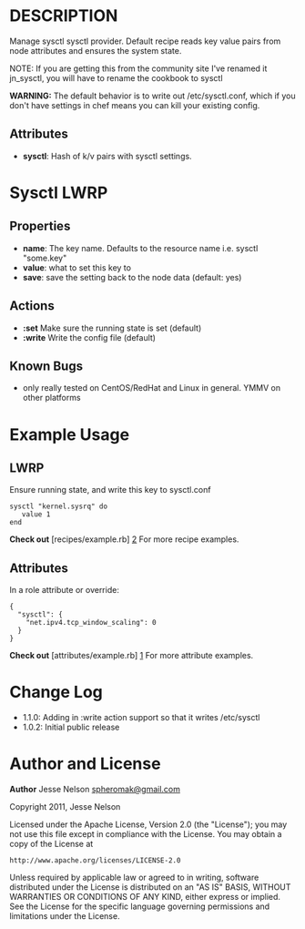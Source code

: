 DESCRIPTION
===========
Manage sysctl sysctl provider.
Default recipe reads key value pairs from node attributes and ensures the system state.

NOTE: If you are getting this from the community site I've renamed it jn_sysctl, you will have to rename the cookbook to sysctl

__WARNING:__ The default behavior is to write out /etc/sysctl.conf, which if you don't have settings in chef means you can kill your existing config.

Attributes
----------
* __sysctl__:  Hash of k/v pairs with sysctl settings.

Sysctl LWRP
===========
Properties
----------
* __name__:  The key name. Defaults to the resource name i.e. sysctl "some.key"
* __value__:  what to set this key to
* __save__: save the setting back to the node data (default: yes)

Actions
-------
* __:set__  Make sure the running state is set  (default)
* __:write__  Write the config file  (default)

Known Bugs
----------
* only really tested on CentOS/RedHat and Linux in general. YMMV on other platforms

Example Usage
=============
LWRP
----
Ensure running state, and write this key to sysctl.conf

    sysctl "kernel.sysrq" do
       value 1
    end

__Check out__ [recipes/example.rb] [2] For more recipe examples.


Attributes
----------
In a role attribute or override:

    {
      "sysctl": {
        "net.ipv4.tcp_window_scaling": 0
      }
    }


__Check out__ [attributes/example.rb] [1] For more attribute examples.

Change Log
==========
* 1.1.0:  Adding in :write action support so that it writes /etc/sysctl
* 1.0.2:  Initial public release

Author and License
===================

__Author__ Jesse Nelson <spheromak@gmail.com>

Copyright 2011, Jesse Nelson

Licensed under the Apache License, Version 2.0 (the "License");
you may not use this file except in compliance with the License.
You may obtain a copy of the License at

    http://www.apache.org/licenses/LICENSE-2.0

Unless required by applicable law or agreed to in writing, software
distributed under the License is distributed on an "AS IS" BASIS,
WITHOUT WARRANTIES OR CONDITIONS OF ANY KIND, either express or implied.
See the License for the specific language governing permissions and
limitations under the License.



[1]: https://github.com/spheromak/cookbooks/blob/master/sysctl/attributes/example.rb
[2]: https://github.com/spheromak/cookbooks/blob/master/sysctl/recipes/example.rb
